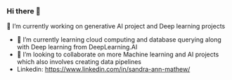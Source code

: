 ### Hi there 👋
🔭 I’m currently working on generative AI project and Deep learning projects
- 🌱 I’m currently learning cloud computing and database querying along with Deep learning from DeepLearning.AI
- 👯 I’m looking to collaborate on more Machine learning and AI projects which also involves creating data pipelines
- Linkedin: https://www.linkedin.com/in/sandra-ann-mathew/
<!--
**sandraann1294/sandraann1294** is a ✨ _special_ ✨ repository because its `README.md` (this file) appears on your GitHub profile.

Here are some ideas to get you started:

- 🔭 I’m currently working on ...
- 🌱 I’m currently learning ...
- 👯 I’m looking to collaborate on ...
- 🤔 I’m looking for help with ...
- 💬 Ask me about ...
- 📫 How to reach me: ...
- 😄 Pronouns: ...
- ⚡ Fun fact: ...
-->
